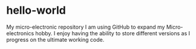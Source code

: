 # hello-world
My micro-electronic repository
I am using GitHub to expand my Micro-electronics hobby.  I enjoy having the ability to store different versions as I progress on the ultimate working code.
